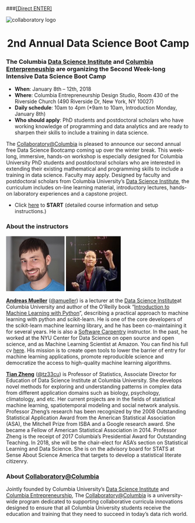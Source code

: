 ###[[Direct ENTER]](https://github.com/DS-BootCamp-Collaboratory-Columbia/AY2017-2018-Winter/blob/master/Bootcamp-materials/Course-Info.md)

![collaboratory logo](Misc-files/collaboratory.png)

<p align="center">
<b> <H1 align="center"> 2nd Annual Data Science Boot Camp </H1> </b>
</p> 

### The Columbia [Data Science Institute](http://datascience.columbia.edu/) and [Columbia Enterpreneuship](http://entrepreneurship.columbia.edu/) are organizing the Second Week-long Intensive Data Science Boot Camp

- **When**: January 8th – 12th, 2018
- **Where**: Columbia Entrepreneurship Design Studio, Room 430 of the Riverside Church (490 Riverside Dr, New York, NY 10027)
- **Daily schedule**: 10am to 4pm (*9am to 10am, Introduction Monday, January 8th)
- **Who should apply**: PhD students and postdoctoral scholars who have working knowledge of programming and data analytics and are ready to sharpen their skills to include a training in data science.

The [Collaboratory@Columbia](http://collaboratory.columbia.edu/) is pleased to announce our second annual free  Data Science Bootcamp coming up over the winter break.  This week-long, immersive, hands-on workshop  is especially designed for Columbia University PhD students and postdoctoral scholars who are interested in extending their existing mathematical and programming skills to include a training in data science. Faculty may apply. Designed by faculty and postdoctoral scholars from Columbia University’s [Data Science Institute](http://datascience.columbia.edu/), the curriculum includes on-line learning material, introductory lectures, hands-on laboratory experiences and a capstone project.

- Click [here](https://github.com/DS-BootCamp-Collaboratory-Columbia/AY2017-2018-Winter/blob/master/Bootcamp-materials/Course-Info.md) to **START** (detailed course information and setup instructions.)


### About the instructors

![andy](Misc-files/andy.jpeg) ![tian](Misc-files/tian.jpeg) 

**[Andreas Mueller](http://amueller.github.io/)** ([@amueller](https://github.com/amueller)) is a lecturer at the [Data Science Institute](http://datascience.columbia.edu/)at Columbia University and author of the O’Reilly book “[Introduction to Machine Learning with Python](http://amueller.github.io/#book)”, describing a practical approach to machine learning with python and scikit-learn. He is one of the core developers of the scikit-learn machine learning library, and he has been co-maintaining it for several years. He is also a [Software Carpentry](http://software-carpentry.org/) instructor. In the past, he worked at the NYU Center for Data Science on open source and open science, and as Machine Learning Scientist at Amazon. You can find his full  cv [here](http://amueller.github.io/cv_andreas_mueller.pdf). His mission is to create open tools to lower the barrier of entry for machine learning applications, promote reproducible science and democratize the access to high-quality machine learning algorithms.

**[Tian Zheng](http://www.stat.columbia.edu/~tzheng/)** ([@tz33cu](https://github.com/tz33cu)) is Professor of Statistics, Associate Director for Education of Data Science Institute at Columbia University. She develops novel methods for exploring and understanding patterns in complex data from different application domains such as biology, psychology, climatology, and etc. Her current projects are in the fields of statistical machine learning, spatiotemporal modeling and social network analysis. Professor Zheng’s research has been recognized by the 2008 Outstanding Statistical Application Award from the American Statistical Association (ASA), the Mitchell Prize from ISBA and a Google research award. She became a Fellow of American Statistical Association in 2014. Professor Zheng is the receipt of 2017 Columbia’s Presidential Award for Outstanding Teaching. In 2018, she will be the chair-elect for ASA’s section on Statistical Learning and Data Science. She is on the advisory board for STATS at Sense About Science America that targets to develop a statistical literate citizenry.


### About [Collaboratory@Columbia](http://collaboratory.columbia.edu/)
Jointly founded by Columbia University’s [Data Science Institute](http://datascience.columbia.edu/) and [Columbia Entrepreneurship](http://entrepreneurship.columbia.edu/), The [Collaboratory@Columbia](http://collaboratory.columbia.edu/) is a university-wide program dedicated to supporting collaborative curricula innovations designed to ensure that all Columbia University students receive the education and training that they need to succeed in today’s data rich world.

